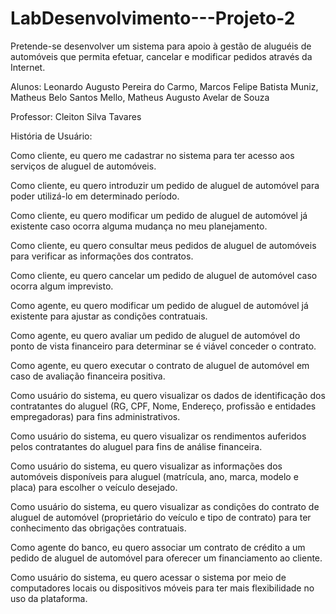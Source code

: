 # LabDesenvolvimento---Projeto-2

Pretende-se desenvolver um sistema para apoio à gestão de aluguéis de automóveis que permita efetuar, cancelar e modificar pedidos através da Internet.

Alunos: Leonardo Augusto Pereira do Carmo, Marcos Felipe Batista Muniz, Matheus Belo Santos Mello, Matheus Augusto Avelar de Souza

Professor: Cleiton Silva Tavares

História de Usuário:

Como cliente, eu quero me cadastrar no sistema para ter acesso aos serviços de aluguel de automóveis.

Como cliente, eu quero introduzir um pedido de aluguel de automóvel para poder utilizá-lo em determinado período.

Como cliente, eu quero modificar um pedido de aluguel de automóvel já existente caso ocorra alguma mudança no meu planejamento.

Como cliente, eu quero consultar meus pedidos de aluguel de automóveis para verificar as informações dos contratos.

Como cliente, eu quero cancelar um pedido de aluguel de automóvel caso ocorra algum imprevisto.

Como agente, eu quero modificar um pedido de aluguel de automóvel já existente para ajustar as condições contratuais.

Como agente, eu quero avaliar um pedido de aluguel de automóvel do ponto de vista financeiro para determinar se é viável conceder o contrato.

Como agente, eu quero executar o contrato de aluguel de automóvel em caso de avaliação financeira positiva.

Como usuário do sistema, eu quero visualizar os dados de identificação dos contratantes do aluguel (RG, CPF, Nome, Endereço, profissão e entidades empregadoras) para fins administrativos.

Como usuário do sistema, eu quero visualizar os rendimentos auferidos pelos contratantes do aluguel para fins de análise financeira.

Como usuário do sistema, eu quero visualizar as informações dos automóveis disponíveis para aluguel (matrícula, ano, marca, modelo e placa) para escolher o veículo desejado.

Como usuário do sistema, eu quero visualizar as condições do contrato de aluguel de automóvel (proprietário do veículo e tipo de contrato) para ter conhecimento das obrigações contratuais.

Como agente do banco, eu quero associar um contrato de crédito a um pedido de aluguel de automóvel para oferecer um financiamento ao cliente.

Como usuário do sistema, eu quero acessar o sistema por meio de computadores locais ou dispositivos móveis para ter mais flexibilidade no uso da plataforma.





